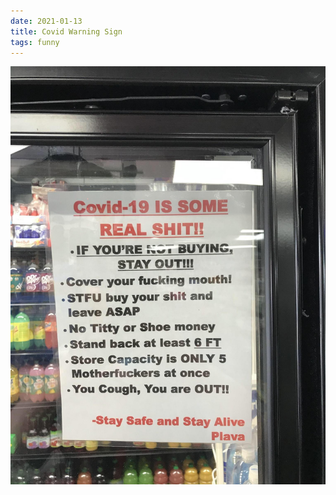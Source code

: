 ```yaml
---
date: 2021-01-13
title: Covid Warning Sign
tags: funny
---
```


![current-eventssign.jpeg](https://raw.githubusercontent.com/muneer78/muneer78.github.io/master/images/covidsign.jpeg)
